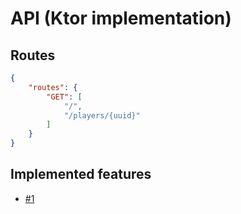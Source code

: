 # API (Ktor implementation)

## Routes

```json
{
    "routes": {
        "GET": [
            "/",
            "/players/{uuid}"
        ]
    }
}
```

## Implemented features

- [#1](https://github.com/AzisabaNetwork/api/issues/1)
